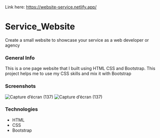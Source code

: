 Link here: https://website-service.netlify.app/

# Service_Website
Create a small website to showcase your service as a web developer or agency

### General Info
This is a one page website that I built using HTML CSS and Bootstrap. This project helps me to use my CSS skills and mix it with Bootstrap

### Screenshots
![Capture d’écran (137)](https://i.postimg.cc/RhqgX1dm/Capture-d-cran-140.png)
![Capture d’écran (137)](https://i.postimg.cc/2SJrwTxk/Capture-d-cran-137.png)


### Technologies
* HTML
* CSS
* Bootstrap


